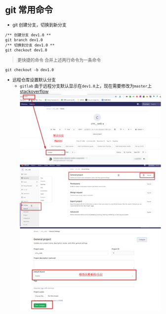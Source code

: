 # git 常用命令

+ git 创建分支，切换到新分支
```
/** 创建分支 dev1.0 **
git branch dev1.0
/** 切换到分支 dev1.0 **
git checkout dev1.0
```
> 更快捷的命令 合并上述两行命令为一条命令
```
git checkout -b dev1.0
```

+ 远程仓库设置默认分支
  + `gitlab`
  由于远程分支默认显示在`dev1.0`上，现在需要修改为`master`上 [stackoverflow](https://stackoverflow.com/questions/30987216/change-default-branch-in-gitlab)
  ![默认显示master](./../images/git/gitlab1.png)
  ![gitlab设置顺序](./../images/git/gitlab2.png)
  ![具体细节](./../images/git/gitlab3.png)
  
